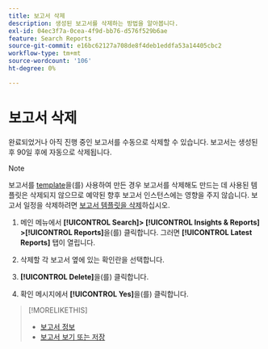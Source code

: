 ```yaml
---
title: 보고서 삭제
description: 생성된 보고서를 삭제하는 방법을 알아봅니다.
exl-id: 04ec3f7a-0cea-4f9d-bb76-d576f529b6ae
feature: Search Reports
source-git-commit: e16bc62127a708de8f4deb1eddfa53a14405cbc2
workflow-type: tm+mt
source-wordcount: '106'
ht-degree: 0%

---
```


# 보고서 삭제

완료되었거나 아직 진행 중인 보고서를 수동으로 삭제할 수 있습니다. 보고서는 생성된 후 90일 후에 자동으로 삭제됩니다.

>[!NOTE]
>
>보고서를 [template](/help/search-social-commerce/reports/automation/templates/template-about.md)을(를) 사용하여 만든 경우 보고서를 삭제해도 만드는 데 사용된 템플릿은 삭제되지 않으므로 예약된 향후 보고서 인스턴스에는 영향을 주지 않습니다. 보고서 일정을 삭제하려면 [보고서 템플릿을 삭제](/help/search-social-commerce/reports/automation/templates/template-delete.md)하십시오.

1. 메인 메뉴에서 **[!UICONTROL Search]> [!UICONTROL Insights & Reports] >[!UICONTROL Reports]**&#x200B;을(를) 클릭합니다. 그러면 **[!UICONTROL Latest Reports]** 탭이 열립니다.

1. 삭제할 각 보고서 옆에 있는 확인란을 선택합니다.

1. **[!UICONTROL Delete]**&#x200B;을(를) 클릭합니다.

1. 확인 메시지에서 **[!UICONTROL Yes]**&#x200B;을(를) 클릭합니다.

>[!MORELIKETHIS]
>
>* [보고서 정보](/help/search-social-commerce/reports/report-about.md)
>* [보고서 보기 또는 저장](/help/search-social-commerce/reports/management/report-view-save.md)
